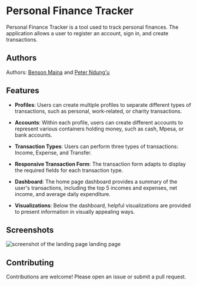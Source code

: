# Personal Finance Tracker

Personal Finance Tracker is a tool used to track personal finances. The application allows a user to register an account, sign in, and create transactions.

## Authors

Authors: [Benson Maina](https://github.com/Gabogogi) and [Peter Ndung'u](https://github.com/PeteJames21)

## Features

- **Profiles**: Users can create multiple profiles to separate different types of transactions, such as personal, work-related, or charity transactions.

- **Accounts**: Within each profile, users can create different accounts to represent various containers holding money, such as cash, Mpesa, or bank accounts.

- **Transaction Types**: Users can perform three types of transactions: Income, Expense, and Transfer.

- **Responsive Transaction Form**: The transaction form adapts to display the required fields for each transaction type.

- **Dashboard**: The home page dashboard provides a summary of the user's transactions, including the top 5 incomes and expenses, net income, and average daily expenditure.

- **Visualizations**: Below the dashboard, helpful visualizations are provided to present information in visually appealing ways.

## Screenshots

![screenshot of the landing page landing page ](https://github.com/PeteJames21/personal-finance-tracker/blob/main/app/static/images/dashboard.jpg) 

## Contributing

Contributions are welcome! Please open an issue or submit a pull request.
